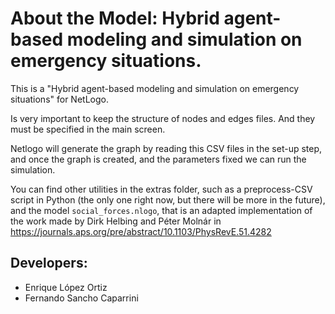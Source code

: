 # About the Model: Hybrid agent-based modeling and simulation on emergency situations.

This is a "Hybrid agent-based modeling and simulation on emergency situations" for NetLogo.

Is very important to keep the structure of nodes and edges files. And they must be specified in the main screen.

Netlogo will generate the graph by reading this CSV files in the set-up step, and once the graph is created, and the parameters fixed we can run the simulation.

You can find other utilities in the extras folder, such as a preprocess-CSV script in Python (the only one right now, but there will be more in the future), and the model `social_forces.nlogo`, that is an adapted implementation of the work made by Dirk Helbing and Péter Molnár in https://journals.aps.org/pre/abstract/10.1103/PhysRevE.51.4282 

## Developers:

* Enrique López Ortiz
* Fernando Sancho Caparrini
